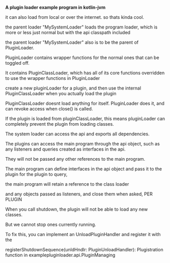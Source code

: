 **A plugin loader example program in kotlin-jvm**

it can also load from local or over the internet. so thats kinda cool.

the parent loader "MySystemLoader" loads the program loader, which is more or less just normal but with the api classpath included

the parent loader "MySystemLoader" also is to be the parent of PluginLoader. 

PluginLoader contains wrapper functions for the normal ones that can be toggled off.

It contains PluginClassLoader, which has all of its core functions overridden to use the wrapper functions in PluginLoader

create a new pluginLoader for a plugin, and then use the internal PluginClassLoader when you actually load the plugin

PluginClassLoader doesnt load anything for itself. PluginLoader does it, and can revoke access when close() is called.

If the plugin is loaded from pluginClassLoader, this means pluginLoader can completely prevent the plugin from loading classes.

The system loader can access the api and exports all dependencies. 

The plugins can access the main program through the api object, such as any listeners and queries created as interfaces in the api. 

They will not be passed any other references to the main program.

The main program can define interfaces in the api object and pass it to the plugin for the plugin to query, 

the main program will retain a reference to the class loader 

and any objects passed as listeners, and close them when asked, PER PLUGIN

When you call shutdown, the plugin will not be able to load any new classes. 

But we cannot stop ones currently running. 

To fix this, you can implement an UnloadPluginHandler and register it with the 

registerShutdownSequence(unldHndlr: PluginUnloadHandler): Plugistration function in examplepluginloader.api.PluginManaging